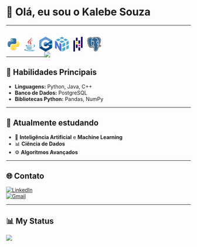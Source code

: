 # 👋 Olá, eu sou o Kalebe Souza  

---
<div style="display: inline_block"><br>
  <img align="center" alt="Kalebe-Python" title="Python" height="40" width="40" src="https://raw.githubusercontent.com/devicons/devicon/master/icons/python/python-original.svg">
  <img align="center" alt="Kalebe-Java" title="Java" height="40" width="40" src="https://raw.githubusercontent.com/devicons/devicon/master/icons/java/java-original.svg">
  <img align="center" alt="Kalebe-Cpp" title="C++" height="40" width="40" src="https://raw.githubusercontent.com/devicons/devicon/master/icons/cplusplus/cplusplus-original.svg">
  <img align="center" alt="Kalebe-Numpy" title="NumPy" height="40" width="40" src="https://raw.githubusercontent.com/devicons/devicon/master/icons/numpy/numpy-original.svg">
  <img align="center" alt="Kalebe-Pandas" title="Pandas" height="40" width="40" src="https://raw.githubusercontent.com/devicons/devicon/master/icons/pandas/pandas-original.svg">
  <img align="center" alt="Kalebe-Postgres" title="PostgreSQL" height="40" width="40" src="https://raw.githubusercontent.com/devicons/devicon/master/icons/postgresql/postgresql-original.svg">
</div>

<img src="https://raw.githubusercontent.com/MicaelliMedeiros/micaellimedeiros/master/image/computer-illustration.png" min-width="400px" max-width="400px" width="400px" align="right">

---
## 🐍 Habilidades Principais
- **Linguagens:** Python, Java, C++  
- **Banco de Dados:** PostgreSQL  
- **Bibliotecas Python:** Pandas, NumPy 
---
## 🚀 Atualmente estudando
- 🤖 **Inteligência Artificial** e **Machine Learning**
- 📊 **Ciência de Dados**
- ⚙️ **Algoritmos Avançados**
---
## 🌐 Contato

[![LinkedIn](https://img.shields.io/badge/LinkedIn-Kalebe%20Souza-blue?style=for-the-badge&logo=linkedin)](https://www.linkedin.com/in/kalebe-souza-silva-339188334/)  
[![Gmail](https://img.shields.io/badge/Gmail-kalebesouza.cc%40gmail.com-red?style=for-the-badge&logo=gmail)](mailto:kalebesouza.cc@gmail.com)

---
## 📊 My Status

<div align="left">
  <img height="180em" src="https://github-readme-stats.vercel.app/api/top-langs/?username=KalebeSouza-dev&layout=compact&langs_count=8&theme=dracula&cache_seconds=1800&count_private=true&include_all_commits=true&hide_border=true&bg_color=00000000"/>
</div>
